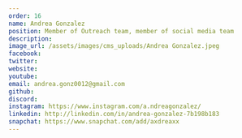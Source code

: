 ```yaml
---
order: 16
name: Andrea Gonzalez
position: Member of Outreach team, member of social media team
description: 
image_url: /assets/images/cms_uploads/Andrea Gonzalez.jpeg
facebook: 
twitter: 
website: 
youtube: 
email: andrea.gonz0012@gmail.com
github: 
discord: 
instagram: https://www.instagram.com/a.ndreagonzalez/
linkedin: http://linkedin.com/in/andrea-gonzalez-7b198b183
snapchat: https://www.snapchat.com/add/axdreaxx
---
```


